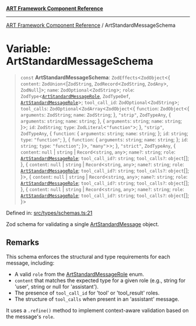 [**ART Framework Component Reference**](../README.md)

***

[ART Framework Component Reference](../README.md) / ArtStandardMessageSchema

# Variable: ArtStandardMessageSchema

> `const` **ArtStandardMessageSchema**: `ZodEffects`\<`ZodObject`\<\{ `content`: `ZodUnion`\<\[`ZodString`, `ZodRecord`\<`ZodString`, `ZodAny`\>, `ZodNull`\]\>; `name`: `ZodOptional`\<`ZodString`\>; `role`: `ZodType`\<[`ArtStandardMessageRole`](../type-aliases/ArtStandardMessageRole.md), `ZodTypeDef`, [`ArtStandardMessageRole`](../type-aliases/ArtStandardMessageRole.md)\>; `tool_call_id`: `ZodOptional`\<`ZodString`\>; `tool_calls`: `ZodOptional`\<`ZodArray`\<`ZodObject`\<\{ `function`: `ZodObject`\<\{ `arguments`: `ZodString`; `name`: `ZodString`; \}, `"strip"`, `ZodTypeAny`, \{ `arguments`: `string`; `name`: `string`; \}, \{ `arguments`: `string`; `name`: `string`; \}\>; `id`: `ZodString`; `type`: `ZodLiteral`\<`"function"`\>; \}, `"strip"`, `ZodTypeAny`, \{ `function`: \{ `arguments`: `string`; `name`: `string`; \}; `id`: `string`; `type`: `"function"`; \}, \{ `function`: \{ `arguments`: `string`; `name`: `string`; \}; `id`: `string`; `type`: `"function"`; \}\>, `"many"`\>\>; \}, `"strict"`, `ZodTypeAny`, \{ `content`: `null` \| `string` \| `Record`\<`string`, `any`\>; `name?`: `string`; `role`: [`ArtStandardMessageRole`](../type-aliases/ArtStandardMessageRole.md); `tool_call_id?`: `string`; `tool_calls?`: `object`[]; \}, \{ `content`: `null` \| `string` \| `Record`\<`string`, `any`\>; `name?`: `string`; `role`: [`ArtStandardMessageRole`](../type-aliases/ArtStandardMessageRole.md); `tool_call_id?`: `string`; `tool_calls?`: `object`[]; \}\>, \{ `content`: `null` \| `string` \| `Record`\<`string`, `any`\>; `name?`: `string`; `role`: [`ArtStandardMessageRole`](../type-aliases/ArtStandardMessageRole.md); `tool_call_id?`: `string`; `tool_calls?`: `object`[]; \}, \{ `content`: `null` \| `string` \| `Record`\<`string`, `any`\>; `name?`: `string`; `role`: [`ArtStandardMessageRole`](../type-aliases/ArtStandardMessageRole.md); `tool_call_id?`: `string`; `tool_calls?`: `object`[]; \}\>

Defined in: [src/types/schemas.ts:21](https://github.com/hashangit/ART/blob/389c66e54bc50d9dde33052d28a5a19571a13dbf/src/types/schemas.ts#L21)

Zod schema for validating a single [ArtStandardMessage](../interfaces/ArtStandardMessage.md) object.

## Remarks

This schema enforces the structural and type requirements for each message, including:
- A valid `role` from the [ArtStandardMessageRole](../type-aliases/ArtStandardMessageRole.md) enum.
- `content` that matches the expected type for a given role (e.g., string for 'user', string or null for 'assistant').
- The presence of `tool_call_id` for 'tool' or 'tool_result' roles.
- The structure of `tool_calls` when present in an 'assistant' message.

It uses a `.refine()` method to implement context-aware validation based on the message's `role`.
